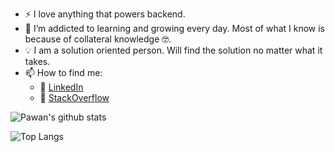 - :zap: I love anything that powers backend.
- 🌱 I’m addicted to learning and growing every day. Most of what I know is because of collateral knowledge :nerd_face:.
- :bulb: I am a solution oriented person. Will find the solution no matter what it takes.
- 📫 How to find me: 
  - :office: [LinkedIn](https://www.linkedin.com/in/pawan-sharma-006826150/)
  - :office: [StackOverflow](https://stackoverflow.com/users/7895283/pawan-sharma)

![Pawan's github stats](https://github-readme-stats.vercel.app/api?username=sharmapawan11&count_private=true&show_icons=true&theme=moltack&hide_rank=true)

![Top Langs](https://github-readme-stats.vercel.app/api/top-langs/?username=sharmapawan11&layout=compact&theme=moltack)
